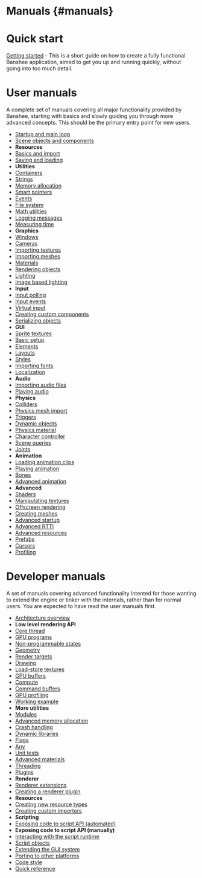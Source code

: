 Manuals									{#manuals}
===============

# Quick start
[Getting started](gettingStarted.md) - This is a short guide on how to create a fully functional Banshee application, aimed to get you up and running quickly, without going into too much detail.

# User manuals
A complete set of manuals covering all major functionality provided by Banshee, starting with basics and slowly guiding you through more advanced concepts. This should be the primary entry point for new users.
- [Startup and main loop](./User/startingUp.md)
- [Scene objects and components](./User/scenesAndComponents.md)
- **Resources**
 - [Basics and import](./User/resourceBasicsAndImport.md)
 - [Saving and loading](./User/resourceSavingAndLoading.md)
- **Utilities**
 - [Containers](./User/containers.md)
 - [Strings](./User/strings.md)
 - [Memory allocation](./User/memory.md)
 - [Smart pointers](./User/smartPointers.md) 
 - [Events](./User/events.md)
 - [File system](./User/fileSystem.md) 
 - [Math utilities](./User/math.md)
 - [Logging messages](./User/logging.md)
 - [Measuring time](./User/time.md)
- **Graphics**
 - [Windows](./User/windows.md)
 - [Cameras](./User/cameras.md)
 - [Importing textures](./User/importingTextures.md)
 - [Importing meshes](./User/importingMeshes.md)
 - [Materials](./User/simpleMaterial.md)
 - [Rendering objects](./User/renderingObjects.md)
 - [Lighting](./User/lights.md)
 - [Image based lighting](./User/imageBasedLighting.md)
- **Input**
 - [Input polling](./User/inputPolling.md) 
 - [Input events](./User/inputEvents.md) 
 - [Virtual input](./User/virtualInput.md)
- [Creating custom components](./User/customComponents.md)
- [Serializing objects](./User/serializingObjects.md)
- **GUI**
 - [Sprite textures](./User/spriteTextures.md)
 - [Basic setup](./User/guiSetup.md)
 - [Elements](./User/guiElements.md)
 - [Layouts](./User/guiLayouts.md)
 - [Styles](./User/guiStyles.md)
 - [Importing fonts](./User/importingFonts.md)
 - [Localization](./User/guiLocalization.md)
- **Audio**
 - [Importing audio files](./User/importingAudio.md)
 - [Playing audio](./User/playingAudio.md)
- **Physics**
 - [Colliders](./User/colliders.md)
 - [Physics mesh import](./User/physicsMesh.md)
 - [Triggers](./User/triggers.md)
 - [Dynamic objects](./User/rigidbodies.md)
 - [Physics material](./User/physicalMaterial.md)
 - [Character controller](./User/characterController.md)
 - [Scene queries](./User/sceneQueries.md)
 - [Joints](./User/joints.md)
- **Animation**
 - [Loading animation clips](./User/animationClip.md)
 - [Playing animation](./User/animation.md)
 - [Bones](./User/bones.md)
 - [Advanced animation](./User/advancedAnimation.md)
- **Advanced**
 - [Shaders](./User/shaders.md)
 - [Manipulating textures](./User/advancedTextures.md)
 - [Offscreen rendering](./User/offscreenRendering.md)
 - [Creating meshes](./User/creatingMeshes.md)
 - [Advanced startup](./User/advancedStartup.md)
 - [Advanced RTTI](./User/advancedRtti.md)
 - [Advanced resources](./User/advResources.md)
 - [Prefabs](./User/prefabs.md)
 - [Cursors](./User/cursors.md)
 - [Profiling](./User/profiling.md)
 
# Developer manuals
A set of manuals covering advanced functionality intented for those wanting to extend the engine or tinker with the internals, rather than for normal users. You are expected to have read the user manuals first.
- [Architecture overview](architecture.md) 
- **Low level rendering API**
 - [Core thread](coreThread.md)
 - [GPU programs](gpuPrograms.md)
 - [Non-programmable states](nonProgrammableStates.md)
 - [Geometry](geometry.md)
 - [Render targets](renderTargets.md)
 - [Drawing](drawing.md) 
 - [Load-store textures](loadStoreTextures.md)
 - [GPU buffers](gpuBuffers.md)
 - [Compute](compute.md)
 - [Command buffers](commandBuffers.md)
 - [GPU profiling](gpuProfiling.md)
 - [Working example](lowLevelRenderingExample.md)
- **More utilities**
 - [Modules](modules.md)
 - [Advanced memory allocation](advMemAlloc.md)
 - [Crash handling](crashHandling.md)
 - [Dynamic libraries](dynLib.md)
 - [Flags](flags.md)
 - [Any](any.md) 
 - [Unit tests](unitTests.md)
- [Advanced materials](advMaterials.md)
- [Threading](threading.md)
- [Plugins](plugins.md)
- **Renderer**
 - [Renderer extensions](rendererExtensions.md)
 - [Creating a renderer plugin](customRenderer.md)
- **Resources**
 - [Creating new resource types](customResources.md)
 - [Creating custom importers](customImporters.md)
- **Scripting**
 - [Exposing code to script API (automated)](scriptingAuto.md)
 - **Exposing code to script API (manually)**
  - [Interacting with the script runtime](mono.md)
  - [Script objects](scriptObjects.md)
- [Extending the GUI system](customGUI.md)
- [Porting to other platforms](porting.md)
- [Code style](codeStyle.md)
- [Quick reference](quickref.md)